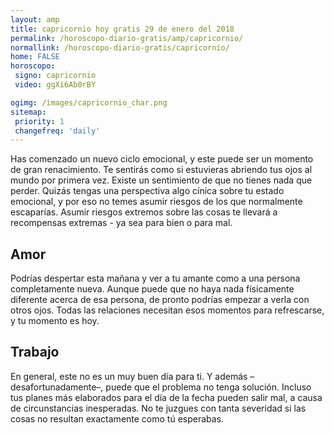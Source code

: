 ```yaml
---
layout: amp
title: capricornio hoy gratis 29 de enero del 2018 
permalink: /horoscopo-diario-gratis/amp/capricornio/
normallink: /horoscopo-diario-gratis/capricornio/
home: FALSE
horoscopo:
 signo: capricornio
 video: ggXi6Ab0rBY

ogimg: /images/capricornio_char.png
sitemap:
 priority: 1
 changefreq: 'daily'
---
```



Has comenzado un nuevo ciclo emocional, y este puede ser un momento de gran renacimiento. Te sentirás como si estuvieras abriendo tus ojos al mundo por primera vez. Existe un sentimiento de que no tienes nada que perder. Quizás tengas una perspectiva algo cínica sobre tu estado emocional, y por eso no temes asumir riesgos de los que normalmente escaparías. Asumir riesgos extremos sobre las cosas te llevará a recompensas extremas - ya sea para bien o para mal.

## Amor

Podrías despertar esta mañana y ver a tu amante como a una persona completamente nueva. Aunque puede que no haya nada físicamente diferente acerca de esa persona, de pronto podrías empezar a verla con otros ojos. Todas las relaciones necesitan esos momentos para refrescarse, y tu momento es hoy.

## Trabajo

En general, este no es un muy buen día para ti. Y además –desafortunadamente–, puede que el problema no tenga solución. Incluso tus planes más elaborados para el día de la fecha pueden salir mal, a causa de circunstancias inesperadas. No te juzgues con tanta severidad si las cosas no resultan exactamente como tú esperabas.